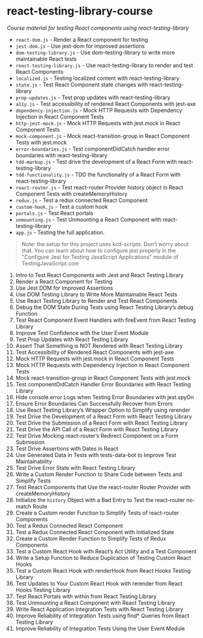 # react-testing-library-course

_Course material for testing React components using react-testing-library_

<!-- START doctoc generated TOC please keep comment here to allow auto update -->
<!-- DON'T EDIT THIS SECTION, INSTEAD RE-RUN doctoc TO UPDATE -->

<!-- END doctoc generated TOC please keep comment here to allow auto update -->

- `react-dom.js` - Render a React component for testing
- `jest-dom.js` - Use jest-dom for improved assertions
- `dom-testing-library.js` - Use dom-testing-library to write more maintainable
  React tests
- `react-testing-library.js` - Use react-testing-library to render and test
  React Components
- `localized.js` - Testing localized content with react-testing-library
- `state.js` - Test React Component state changes with react-testing-library
- `prop-updates.js` - Test prop updates with react-testing-library
- `a11y.js` - Test accessibility of rendered React Components with jest-axe
- `dependency-injection.js` - Mock HTTP Requests with Dependency Injection in
  React Component Tests
- `http-jest-mock.js` - Mock HTTP Requests with jest.mock in React Component
  Tests
- `mock-component.js` - Mock react-transition-group in React Component Tests
  with jest.mock
- `error-boundaries.js` - Test componentDidCatch handler error boundaries with
  react-testing-library
- `tdd-markup.js` - Test drive the development of a React Form with
  react-testing-library
- `tdd-functionality.js` - TDD the functionality of a React Form with
  react-testing-library
- `react-router.js` - Test react-router Provider history object in React
  Component Tests with createMemoryHistory
- `redux.js` - Test a redux connected React Component
- `custom-hook.js` - Test a custom hook
- `portals.js` - Test React portals
- `unmounting.js` - Test Unmounting a React Component with react-testing-library
- `app.js` - Testing the full application.

> Note: the setup for this project uses kcd-scripts. Don't worry about that. You
> can learn about how to configure jest properly in the "Configure Jest for
> Testing JavaScript Applications" module of TestingJavaScript.com

1. Intro to Test React Components with Jest and React Testing Library
2. Render a React Component for Testing
3. Use Jest DOM for Improved Assertions
4. Use DOM Testing Library to Write More Maintainable React Tests
5. Use React Testing Library to Render and Test React Components
6. Debug the DOM State During Tests using React Testing Library’s debug Function
7. Test React Component Event Handlers with fireEvent from React Testing Library
8. Improve Test Confidence with the User Event Module
9. Test Prop Updates with React Testing Library
10. Assert That Something is NOT Rendered with React Testing Library
11. Test Accessibility of Rendered React Components with jest-axe
12. Mock HTTP Requests with jest.mock in React Component Tests
13. Mock HTTP Requests with Dependency Injection in React Component Tests
14. Mock react-transition-group in React Component Tests with jest.mock
15. Test componentDidCatch Handler Error Boundaries with React Testing Library
16. Hide console.error Logs when Testing Error Boundaries with jest.spyOn
17. Ensure Error Boundaries Can Successfully Recover from Errors
18. Use React Testing Library’s Wrapper Option to Simplify using rerender
19. Test Drive the Development of a React Form with React Testing Library
20. Test Drive the Submission of a React Form with React Testing Library
21. Test Drive the API Call of a React Form with React Testing Library
22. Test Drive Mocking react-router’s Redirect Component on a Form Submission
23. Test Drive Assertions with Dates in React
24. Use Generated Data in Tests with tests-data-bot to Improve Test
    Maintainability
25. Test Drive Error State with React Testing Library
26. Write a Custom Render Function to Share Code between Tests and Simplify
    Tests
27. Test React Components that Use the react-router Router Provider with
    createMemoryHistory
28. Initialize the `history` Object with a Bad Entry to Test the react-router
    no-match Route
29. Create a Custom render Function to Simplify Tests of react-router Components
30. Test a Redux Connected React Component
31. Test a Redux Connected React Component with Initialized State
32. Create a Custom Render Function to Simplify Tests of Redux Components
33. Test a Custom React Hook with React’s Act Utility and a Test Component
34. Write a Setup Function to Reduce Duplication of Testing Custom React Hooks
35. Test a Custom React Hook with renderHook from React Hooks Testing Library
36. Test Updates to Your Custom React Hook with rerender from React Hooks
    Testing Library
37. Test React Portals with within from React Testing Library
38. Test Unmounting a React Component with React Testing Library
39. Write React Application Integration Tests with React Testing Library
40. Improve Reliability of Integration Tests using find\* Queries from React
    Testing Library
41. Improve Reliability of Integration Tests Using the User Event Module
